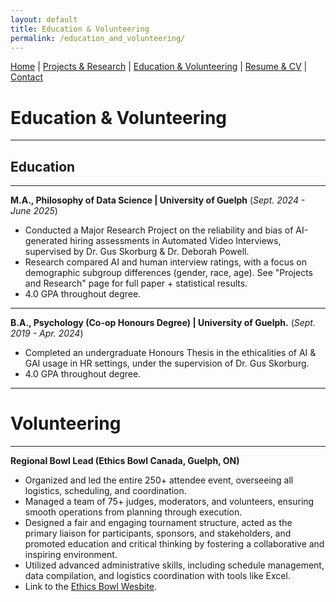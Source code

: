 ```yaml
---
layout: default
title: Education & Volunteering
permalink: /education_and_volunteering/
---
```


[Home](/) | [Projects & Research](/projects_and_research) | [Education & Volunteering](/education_and_volunteering) | [Resume & CV](/resume_and_cv) | [Contact](/contact)



# Education & Volunteering

* * *
## Education
* * *
**M.A., Philosophy of Data Science | University of Guelph** 
(_Sept. 2024 - June 2025_)
- Conducted a Major Research Project on the reliability and bias of AI-generated hiring assessments in Automated Video Interviews, supervised by Dr. Gus Skorburg & Dr. Deborah Powell.
- Research compared AI and human interview ratings, with a focus on demographic subgroup differences (gender, race, age). See "Projects and Research" page for full paper + statistical results.
- 4.0 GPA throughout degree.

* * *
**B.A., Psychology (Co-op Honours Degree) | University of Guelph.** 
(_Sept. 2019 - Apr. 2024_)
- Completed an undergraduate Honours Thesis in the ethicalities of AI & GAI usage in HR settings, under the supervision of Dr. Gus Skorburg.
- 4.0 GPA throughout degree.

* * *
# Volunteering
* * * 
**Regional Bowl Lead (Ethics Bowl Canada, Guelph, ON)** 
- Organized and led the entire 250+ attendee event, overseeing all logistics, scheduling, and coordination.
- Managed a team of 75+ judges, moderators, and volunteers, ensuring smooth operations from planning through execution.
- Designed a fair and engaging tournament structure, acted as the primary liaison for participants, sponsors, and stakeholders, and promoted education and critical thinking by fostering a collaborative and inspiring environment.
- Utilized advanced administrative skills, including schedule management, data compilation, and logistics coordination with tools like Excel.
- Link to the [Ethics Bowl Wesbite](https://ethicsbowl.ca/). 
